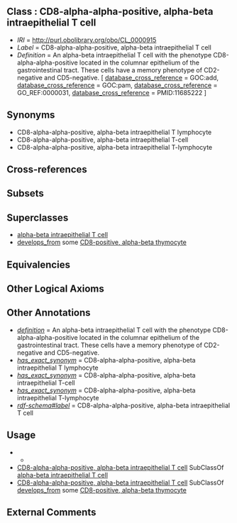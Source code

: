 
## Class : CD8-alpha-alpha-positive, alpha-beta intraepithelial T cell

 * *IRI* = http://purl.obolibrary.org/obo/CL_0000915
 * *Label* = CD8-alpha-alpha-positive, alpha-beta intraepithelial T cell
 * *Definition* = An alpha-beta intraepithelial T cell with the phenotype CD8-alpha-alpha-positive located in the columnar epithelium of the gastrointestinal tract. These cells have a memory phenotype of CD2-negative and CD5-negative. [ [database_cross_reference](../../ef/oboInOwl#hasDbXref.md) = GOC:add, [database_cross_reference](../../ef/oboInOwl#hasDbXref.md) = GOC:pam, [database_cross_reference](../../ef/oboInOwl#hasDbXref.md) = GO_REF:0000031, [database_cross_reference](../../ef/oboInOwl#hasDbXref.md) = PMID:11685222 ]

## Synonyms

 * CD8-alpha-alpha-positive, alpha-beta intraepithelial T lymphocyte
 * CD8-alpha-alpha-positive, alpha-beta intraepithelial T-cell
 * CD8-alpha-alpha-positive, alpha-beta intraepithelial T-lymphocyte

## Cross-references


## Subsets


## Superclasses

 * [alpha-beta intraepithelial T cell](../../CL/97/CL_0000797.md)
 * [develops_from](../../RO/02/RO_0002202.md) some [CD8-positive, alpha-beta thymocyte](../../CL/11/CL_0000811.md)

## Equivalencies


## Other Logical Axioms


## Other Annotations

 * *[definition](../../IAO/15/IAO_0000115.md)* = An alpha-beta intraepithelial T cell with the phenotype CD8-alpha-alpha-positive located in the columnar epithelium of the gastrointestinal tract. These cells have a memory phenotype of CD2-negative and CD5-negative.
 * *[has_exact_synonym](../../ym/oboInOwl#hasExactSynonym.md)* = CD8-alpha-alpha-positive, alpha-beta intraepithelial T lymphocyte
 * *[has_exact_synonym](../../ym/oboInOwl#hasExactSynonym.md)* = CD8-alpha-alpha-positive, alpha-beta intraepithelial T-cell
 * *[has_exact_synonym](../../ym/oboInOwl#hasExactSynonym.md)* = CD8-alpha-alpha-positive, alpha-beta intraepithelial T-lymphocyte
 * *[rdf-schema#label](../../el/rdf-schema#label.md)* = CD8-alpha-alpha-positive, alpha-beta intraepithelial T cell

## Usage

 * -
 * [CD8-alpha-alpha-positive, alpha-beta intraepithelial T cell](../../CL/15/CL_0000915.md) SubClassOf [alpha-beta intraepithelial T cell](../../CL/97/CL_0000797.md)
 * [CD8-alpha-alpha-positive, alpha-beta intraepithelial T cell](../../CL/15/CL_0000915.md) SubClassOf [develops_from](../../RO/02/RO_0002202.md) some [CD8-positive, alpha-beta thymocyte](../../CL/11/CL_0000811.md)

## External Comments

